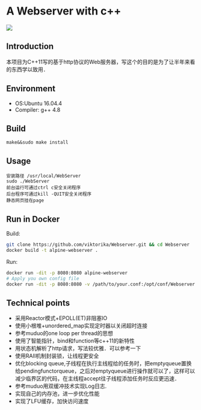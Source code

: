A Webserver with c++
====
![](https://img.shields.io/badge/language-c++-green.svg)

Introduction
----
本项目为C++11写的基于http协议的Web服务器，写这个的目的是为了让半年来看的东西学以致用．

Environment
----
* OS:Ubuntu 16.04.4
* Compiler: g++ 4.8

## Build

	make&&sudo make install

## Usage

	安装路径 /usr/local/WebServer
	sudo ./WebServer
	前台运行可通过ctrl c安全关闭程序
	后台程序可通过kill -QUIT安全关闭程序
	静态网页挂在page

	
## Run in Docker

Build:
```sh
git clone https://github.com/viktorika/Webserver.git && cd Webserver
docker build -t alpine-webserver .
```
Run:
```sh
docker run -dit -p 8080:8080 alpine-webserver
# Apply you own config file
docker run -dit -p 8080:8080 -v /path/to/your.conf:/opt/conf/Webserver.conf alpine-webserver
```


	
Technical points
----
* 采用Reactor模式+EPOLL(ET)非阻塞IO
* 使用小根堆+unordered_map实现定时器以关闭超时连接
* 参考muduo的one loop per thread的思想
* 使用了智能指针，bind和function等c++11的新特性
* 用状态机解析了http请求，写法较优雅．可以参考一下
* 使用RAII机制封装锁，让线程更安全
* 优化blocking queue,子线程在执行主线程给的任务时，把emptyqueue置换给pendingfunctorqueue，之后对emptyqueue进行操作就可以了，这样可以减少临界区的代码，在主线程accept往子线程添加任务时反应更迅速．
* 参考muduo用双缓冲技术实现Log日志.
* 实现自己的内存池，进一步优化性能
* 实现了LFU缓存，加快访问速度
